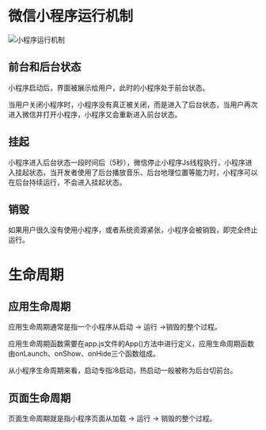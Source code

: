 # 微信小程序运行机制

![小程序运行机制](D:\Downloads\小程序运行机制.png)

## 前台和后台状态

小程序启动后，界面被展示给用户，此时的小程序处于前台状态。

当用户关闭小程序时，小程序没有真正被关闭，而是进入了后台状态，当用户再次进入微信并打开小程序，小程序又会重新进入前台状态。

## 挂起

小程序进入后台状态一段时间后（5秒），微信停止小程序Js线程执行，小程序进入挂起状态，当开发者使用了后台播放音乐、后台地理位置等能力时，小程序可以在后台持续运行，不会进入挂起状态。

## 销毁

如果用户很久没有使用小程序，或者系统资源紧张，小程序会被销毁，即完全终止运行。

# 生命周期

## 应用生命周期

应用生命周期通常是指一个小程序从启动 -> 运行 ->销毁的整个过程。

应用生命周期函数需要在app.js文件的App()方法中进行定义，应用生命周期函数由onLaunch、onShow、onHide三个函数组成。

从小程序生命周期来看，启动专指冷启动，热启动一般被称为后台切前台。

## 页面生命周期

页面生命周期就是指小程序页面从加载 -> 运行 -> 销毁的整个过程。





